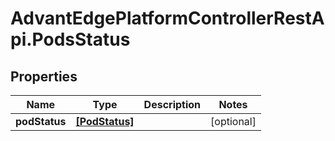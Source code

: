 # AdvantEdgePlatformControllerRestApi.PodsStatus

## Properties
Name | Type | Description | Notes
------------ | ------------- | ------------- | -------------
**podStatus** | [**[PodStatus]**](PodStatus.md) |  | [optional] 


